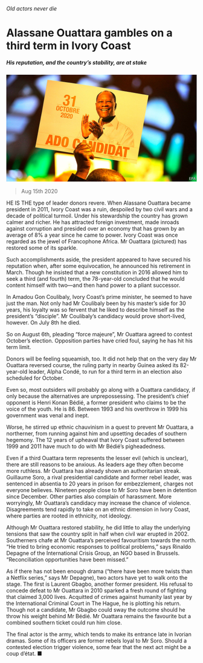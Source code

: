###### Old actors never die

# Alassane Ouattara gambles on a third term in Ivory Coast 

##### His reputation, and the country’s stability, are at stake 

![image](images/20200815_MAP006_0.jpg) 

> Aug 15th 2020 

HE IS THE type of leader donors revere. When Alassane Ouattara became president in 2011, Ivory Coast was a ruin, despoiled by two civil wars and a decade of political turmoil. Under his stewardship the country has grown calmer and richer. He has attracted foreign investment, made inroads against corruption and presided over an economy that has grown by an average of 8% a year since he came to power. Ivory Coast was once regarded as the jewel of Francophone Africa. Mr Ouattara (pictured) has restored some of its sparkle.

Such accomplishments aside, the president appeared to have secured his reputation when, after some equivocation, he announced his retirement in March. Though he insisted that a new constitution in 2016 allowed him to seek a third (and fourth) term, the 78-year-old concluded that he would content himself with two—and then hand power to a pliant successor.


In Amadou Gon Coulibaly, Ivory Coast’s prime minister, he seemed to have just the man. Not only had Mr Coulibaly been by his master’s side for 30 years, his loyalty was so fervent that he liked to describe himself as the president’s “disciple”. Mr Coulibaly’s candidacy would prove short-lived, however. On July 8th he died.

So on August 6th, pleading “force majeure”, Mr Ouattara agreed to contest October’s election. Opposition parties have cried foul, saying he has hit his term limit.

Donors will be feeling squeamish, too. It did not help that on the very day Mr Ouattara reversed course, the ruling party in nearby Guinea asked its 82-year-old leader, Alpha Condé, to run for a third term in an election also scheduled for October.

Even so, most outsiders will probably go along with a Ouattara candidacy, if only because the alternatives are unprepossessing. The president’s chief opponent is Henri Konan Bédié, a former president who claims to be the voice of the youth. He is 86. Between 1993 and his overthrow in 1999 his government was venal and inept.

Worse, he stirred up ethnic chauvinism in a quest to prevent Mr Ouattara, a northerner, from running against him and upsetting decades of southern hegemony. The 12 years of upheaval that Ivory Coast suffered between 1999 and 2011 have much to do with Mr Bédié’s pigheadedness.

Even if a third Ouattara term represents the lesser evil (which is unclear), there are still reasons to be anxious. As leaders age they often become more ruthless. Mr Ouattara has already shown an authoritarian streak. Guillaume Soro, a rival presidential candidate and former rebel leader, was sentenced in absentia to 20 years in prison for embezzlement, charges not everyone believes. Nineteen people close to Mr Soro have been in detention since December. Other parties also complain of harassment. More worryingly, Mr Ouattara’s candidacy may increase the chance of violence. Disagreements tend rapidly to take on an ethnic dimension in Ivory Coast, where parties are rooted in ethnicity, not ideology.

Although Mr Ouattara restored stability, he did little to allay the underlying tensions that saw the country split in half when civil war erupted in 2002. Southerners chafe at Mr Ouattara’s perceived favouritism towards the north. “He tried to bring economic responses to political problems,” says Rinaldo Depagne of the International Crisis Group, an NGO based in Brussels. “Reconciliation opportunities have been missed.”

As if there has not been enough drama (“there have been more twists than a Netflix series,” says Mr Depagne), two actors have yet to walk onto the stage. The first is Laurent Gbagbo, another former president. His refusal to concede defeat to Mr Ouattara in 2010 sparked a fresh round of fighting that claimed 3,000 lives. Acquitted of crimes against humanity last year by the International Criminal Court in The Hague, he is plotting his return. Though not a candidate, Mr Gbagbo could sway the outcome should he throw his weight behind Mr Bédié. Mr Ouattara remains the favourite but a combined southern ticket could run him close.

The final actor is the army, which tends to make its entrance late in Ivorian dramas. Some of its officers are former rebels loyal to Mr Soro. Should a contested election trigger violence, some fear that the next act might be a coup d’état. ■

